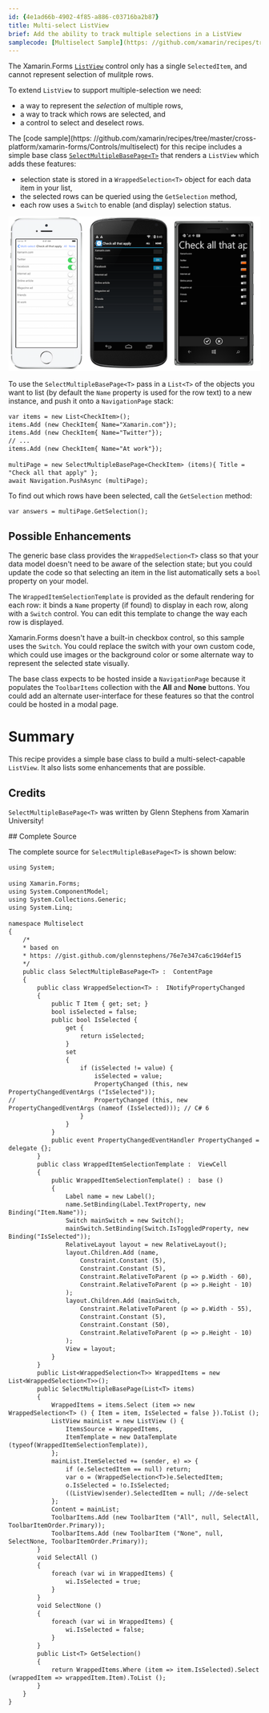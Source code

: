 ```yaml
---
id: {4e1ad66b-4902-4f85-a886-c03716ba2b87}
title: Multi-select ListView
brief: Add the ability to track multiple selections in a ListView
samplecode: [Multiselect Sample](https: //github.com/xamarin/recipes/tree/master/cross-platform/xamarin-forms/Controls/multiselect)
---
```


The Xamarin.Forms [`ListView`](/api/type/Xamarin.Forms.ListView/)
control only has a single `SelectedItem`, and cannot represent selection of
mulitple rows.

To extend `ListView` to support multiple-selection we need: 
* a way to represent the *selection* of multiple rows,
* a way to track which rows are selected, and
* a control to select and deselect rows.

The [code sample](https: //github.com/xamarin/recipes/tree/master/cross-platform/xamarin-forms/Controls/multiselect)
for this recipe includes a simple base class
[`SelectMultipleBasePage<T>`](#source)
that renders a `ListView` which adds these features: 
* selection state is stored in a `WrappedSelection<T>` object for each
  data item in your list,
* the selected rows can be queried using the `GetSelection` method,
* each row uses a `Switch` to enable (and display) selection status.

[ ![](Images/All-sml.png)](Images/All.png)

To use the `SelectMultipleBasePage<T>` pass in a `List<T>` of the
objects you want to list (by default the `Name` property is used for the
row text) to a new instance, and push it onto a `NavigationPage` stack: 

```
var items = new List<CheckItem>();
items.Add (new CheckItem{ Name="Xamarin.com"});
items.Add (new CheckItem{ Name="Twitter"});
// ...
items.Add (new CheckItem{ Name="At work"});

multiPage = new SelectMultipleBasePage<CheckItem> (items){ Title = "Check all that apply" };
await Navigation.PushAsync (multiPage);
```

To find out which rows have been selected, call the `GetSelection` method: 

```
var answers = multiPage.GetSelection();
```

## Possible Enhancements

The generic base class provides the `WrappedSelection<T>` class so that your
data model doesn't need to be aware of the selection state; but you could
update the code so that selecting an item in the list automatically sets
a `bool` property on your model.

The `WrappedItemSelectionTemplate` is provided as the default rendering
for each row:  it binds a `Name` property (if found) to display in each row,
along with a `Switch` control. You can edit this template to change the
way each row is displayed.

Xamarin.Forms doesn't have a built-in checkbox control, so this sample
uses the `Switch`. You could replace the switch with your own custom
code, which could use images or the background color or some alternate
way to represent the selected state visually.

The base class expects to be hosted inside a `NavigationPage` because
it populates the `ToolbarItems` collection with the **All** and **None**
buttons. You could add an alternate user-interface for these features
so that the control could be hosted in a modal page.


# Summary

This recipe provides a simple base class to build a multi-select-capable
`ListView`. It also lists some enhancements that are possible.

## Credits

`SelectMultipleBasePage<T>` was written by Glenn Stephens from Xamarin University!

<a name="source" />
## Complete Source

The complete source for `SelectMultipleBasePage<T>` is shown below: 

```
using System;

using Xamarin.Forms;
using System.ComponentModel;
using System.Collections.Generic;
using System.Linq;

namespace Multiselect
{
	/*
	* based on
	* https: //gist.github.com/glennstephens/76e7e347ca6c19d4ef15
	*/
	public class SelectMultipleBasePage<T> :  ContentPage
	{
		public class WrappedSelection<T> :  INotifyPropertyChanged
		{
			public T Item { get; set; }
			bool isSelected = false;
			public bool IsSelected {
				get {
					return isSelected;
				}
				set
				{
					if (isSelected != value) {
						isSelected = value;
						PropertyChanged (this, new PropertyChangedEventArgs ("IsSelected"));
//						PropertyChanged (this, new PropertyChangedEventArgs (nameof (IsSelected))); // C# 6
					}
				}
			}
			public event PropertyChangedEventHandler PropertyChanged = delegate {};
		}
		public class WrappedItemSelectionTemplate :  ViewCell
		{
			public WrappedItemSelectionTemplate() :  base ()
			{
				Label name = new Label();
				name.SetBinding(Label.TextProperty, new Binding("Item.Name"));
				Switch mainSwitch = new Switch();
				mainSwitch.SetBinding(Switch.IsToggledProperty, new Binding("IsSelected"));
				RelativeLayout layout = new RelativeLayout();
				layout.Children.Add (name,
					Constraint.Constant (5),
					Constraint.Constant (5),
					Constraint.RelativeToParent (p => p.Width - 60),
					Constraint.RelativeToParent (p => p.Height - 10)
				);
				layout.Children.Add (mainSwitch,
					Constraint.RelativeToParent (p => p.Width - 55),
					Constraint.Constant (5),
					Constraint.Constant (50),
					Constraint.RelativeToParent (p => p.Height - 10)
				);
				View = layout;
			}
		}
		public List<WrappedSelection<T>> WrappedItems = new List<WrappedSelection<T>>();
		public SelectMultipleBasePage(List<T> items)
		{
			WrappedItems = items.Select (item => new WrappedSelection<T> () { Item = item, IsSelected = false }).ToList ();
			ListView mainList = new ListView () {
				ItemsSource = WrappedItems,
				ItemTemplate = new DataTemplate (typeof(WrappedItemSelectionTemplate)),
			};
			mainList.ItemSelected += (sender, e) => {
				if (e.SelectedItem == null) return;
				var o = (WrappedSelection<T>)e.SelectedItem;
				o.IsSelected = !o.IsSelected;
				((ListView)sender).SelectedItem = null; //de-select
			};
			Content = mainList;
			ToolbarItems.Add (new ToolbarItem ("All", null, SelectAll, ToolbarItemOrder.Primary));
			ToolbarItems.Add (new ToolbarItem ("None", null, SelectNone, ToolbarItemOrder.Primary));
		}
		void SelectAll ()
		{
			foreach (var wi in WrappedItems) {
				wi.IsSelected = true;
			}
		}
		void SelectNone ()
		{
			foreach (var wi in WrappedItems) {
				wi.IsSelected = false;
			}
		}
		public List<T> GetSelection()
		{
			return WrappedItems.Where (item => item.IsSelected).Select (wrappedItem => wrappedItem.Item).ToList ();
		}
	}
}
```